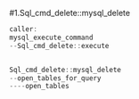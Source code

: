 #1.Sql_cmd_delete::mysql_delete

```cpp
caller:
mysql_execute_command
--Sql_cmd_delete::execute


Sql_cmd_delete::mysql_delete
--open_tables_for_query
----open_tables
```